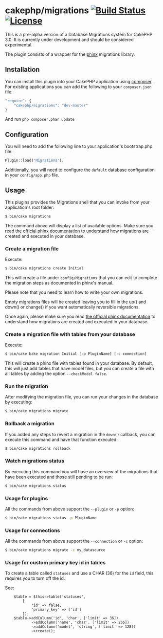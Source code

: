 # cakephp/migrations [![Build Status](https://travis-ci.org/cakephp/migrations.svg?branch=master)](https://travis-ci.org/cakephp/migrations) [![License](https://poser.pugx.org/cakephp/migrations/license.svg)](https://packagist.org/packages/cakephp/migrations)

This is a pre-alpha version of a Database Migrations system for CakePHP 3.0. It is currently under development and should be considered experimental.

The plugin consists of a wrapper for the [phinx](http://phinx.org) migrations library.

## Installation

You can install this plugin into your CakePHP application using
[composer](http://getcomposer.org). For existing applications you can add the
following to your `composer.json` file:

```javascript
"require": {
	"cakephp/migrations": "dev-master"
}
```

And run `php composer.phar update`

## Configuration

You will need to add the following line to your application's bootstrap.php file:

```php
Plugin::load('Migrations');
```

Additionally, you will need to configure the `default` database configuration in your `config/app.php` file.

## Usage

This plugins provides the Migrations shell that you can invoke from your application's root folder:

```bash
$ bin/cake migrations
```

The command above will display a list of available options. Make sure you read [the official phinx documentation](http://docs.phinx.org/en/latest/migrations.html) to understand how migrations are created and executed in your database.

### Create a migration file

Execute:

```bash
$ bin/cake migrations create Initial
```

This will create a file under `config/Migrations` that you can edit to complete the migration steps as documented in phinx's manual.

Please note that you need to learn how to write your own migrations.

Empty migrations files will be created leaving you to fill in the up() and down() or change() if you want automatically reversible migrations.

Once again, please make sure you read [the official phinx documentation](http://docs.phinx.org/en/latest/migrations.html) to understand how migrations are created and executed in your database.


### Create a migration file with tables from your database

Execute:

```bash
$ bin/cake bake migration Initial [-p PluginName] [-c connection]
```
This will create a phinx file with tables found in your database. By default, this
will just add tables that have model files, but you can create a file with all tables
by adding the option `--checkModel false`.


### Run the migration

After modifying the migration file, you can run your changes in the database by executing:

```bash
$ bin/cake migrations migrate
```

### Rollback a migration

If you added any steps to revert a migration in the `down()` callback, you can execute this command and have that function executed:

```bash
$ bin/cake migrations rollback
```

### Watch migrations status

By executing this command you will have an overview of the migrations that have been executed and those still pending to be run:

```bash
$ bin/cake migrations status
```

### Usage for plugins

All the commands from above support the `--plugin` or `-p` option:

```bash
$ bin/cake migrations status -p PluginName
```

### Usage for connections

All the commands from above support the `--connection` or `-c` option:

```bash
$ bin/cake migrations migrate -c my_datasource
```

### Usage for custom primary key id in tables

To create a table called `statuses` and use a CHAR (36) for the `id` field, this requires you to turn off the id.

See:

```
    $table = $this->table('statuses',
        [
            'id' => false,
            'primary_key' => ['id']
        ]);
    $table->addColumn('id', 'char', ['limit' => 36])
            ->addColumn('name', 'char', ['limit' => 255])
            ->addColumn('model', 'string', ['limit' => 128])
            ->create();
```
